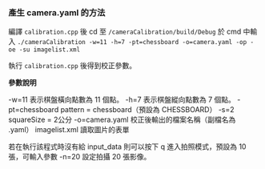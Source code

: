 ### 產生 camera.yaml 的方法

編譯 `calibration.cpp` 後 cd 至 `/cameraCalibration/build/Debug` 於 cmd 中輸入 `./cameraCalibration -w=11 -h=7 -pt=chessboard -o=camera.yaml -op -oe -su imagelist.xml`

執行 `calibration.cpp` 後得到校正參數。

**參數說明**

-w=11           表示棋盤橫向點數為 11 個點。
-h=7            表示棋盤縱向點數為 7  個點。
-pt=chessboard  pattern = chessboard（預設為 CHESSBOARD）
-s=2            squareSize = 2公分
-o=camera.yaml  校正後輸出的檔案名稱（副檔名為 .yaml）
imagelist.xml   讀取圖片的表單

若在執行該程式時沒有給 input_data 則可以按下 q 進入拍照模式，預設為 10 張，可輸入參數 -n=20 設定拍攝 20 張影像。
